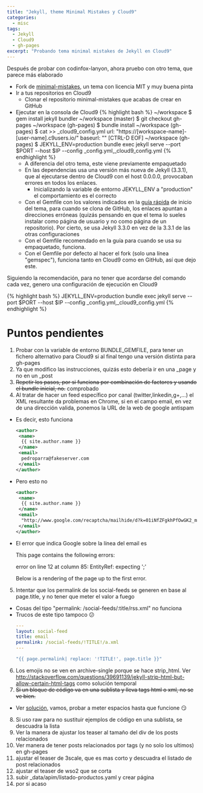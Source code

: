 ```yaml
---
title: "Jekyll, theme Minimal Mistakes y Cloud9"
categories:
  - misc
tags:
  - Jekyll
  - Cloud9
  - gh-pages
excerpt: "Probando tema minimal mistakes de Jekyll en Cloud9"
---
```


Después de probar con codinfox-lanyon, ahora pruebo con otro tema, que parece más elaborado

* Fork de [minimal-mistakes](https://github.com/mmistakes/minimal-mistakes), un tema con licencia MIT y muy buena pinta
* Ir a tus repositorios en Cloud9
  * Clonar el repositorio minimal-mistakes que acabas de crear en GitHub
* Ejecutar en la consola de Cloud9
{% highlight bash %}
~/workspace $ gem install jekyll bundler
~/workspace (master) $ git checkout gh-pages
~/workspace (gh-pages) $ bundle install
~/workspace (gh-pages) $ cat >> _cloud9_config.yml
url: "https://[workspace-name]-[user-name].c9users.io/"
baseurl: ""
[CTRL-D EOF]
~/workspace (gh-pages) $ JEKYLL_ENV=production bundle exec jekyll serve --port $PORT --host $IP --config _config.yml,_cloud9_config.yml 
{% endhighlight %}
  * A diferencia del otro tema, este viene previamente empaquetado
  * En las dependencias usa una versión más nueva de Jekyll (3.3.1), que al ejecutarse dentro de Cloud9 con el host 0.0.0.0, provocaban errores en todos los enlaces. 
    * Inicializando la variable de entorno JEKYLL_ENV a "production" el comportamiento es el correcto
  * Con el Gemfile con los valores indicados en la [guía rápida](https://mmistakes.github.io/minimal-mistakes/docs/quick-start-guide/) de inicio del tema, para cuando se clona de GitHub, los enlaces apuntan a direcciones erróneas (quizás pensando en que el tema lo sueles instalar como página de usuario y no como página de un repositorio). Por cierto, se usa Jekyll 3.3.0 en vez de la 3.3.1 de las otras configuraciones
  * Con el Gemfile recomendado en la guía para cuando se usa su empaquetado, funciona. 
  * Con el Gemfile por defecto al hacer el fork (solo una línea "gemspec"), funciona tanto en Cloud9 como en GitHub, así que dejo este.

Siguiendo la recomendación, para no tener que acordarse del comando cada vez, genero una configuración de ejecución en Cloud9

{% highlight bash %}
JEKYLL_ENV=production bundle exec jekyll serve --port $PORT --host $IP --config _config.yml,_cloud9_config.yml
{% endhighlight %}

# Puntos pendientes


1. Probar con la variable de entorno BUNDLE_GEMFILE, para tener un fichero alternativo para Cloud9 si al final tengo una versión distinta para gh-pages
2. Ya que modifico las instrucciones, quizás esto debería ir en una _page y no en un _post
3. ~~Repetir los pasos, por si funciona por combinación de factores y usando el bundle inicial, no.~~ comprobado
4. Al tratar de hacer un feed específico por canal (twitter,linkedin,g+,...) el XML resultante da problemas en Chrome, si en el campo email, en vez de una dirección valida, ponemos la URL de la web de google antispam
 * Es decir, esto funciona 
      ``` xml
      <author>
       <name>
        {{ site.author.name }}
       </name>
       <email>
        pedroparra@fakeserver.com
       </email>
      </author>
      ``` 
 * Pero esto no
      ``` xml
      <author>
       <name>
        {{ site.author.name }}
       </name>
       <email>
        "http://www.google.com/recaptcha/mailhide/d?k=01iNfZFgkhPfOwGK2_m0Xrug==&c=vrWlHe-RPOFhSGrpeXA8abLyI-FOT_u1Pf5-GJMM1eeUrrXAj_iHaxd3kxc9Zrjm"
       </email>
      </author>
      ```
  * El error que indica Google sobre la línea del email es
    <div class="notice--danger"> <p><bold>This page contains the following errors:</bold></p>  <p>error on line 12 at column 85: EntityRef: expecting ';'</p> <p><bold>Below is a rendering of the page up to the first error.</bold></p> </div>
5. Intentar que los permalink de los social-feeds se generen en base al page.title, y no tener que meter el valor a fuego
  * Cosas del tipo "permalink: /social-feeds/:title/rss.xml" no funciona
  * Trucos de este tipo tampoco :confused:
       ``` yaml
       ---
       layout: social-feed
       title: email
       permalink: /social-feeds/!TITLE!/a.xml
       ---
     
       "{{ page.permalink| replace: '!TITLE!', page.title }}"
       ```
6. Los emojis no se ven en archive-single porque se hace strip_html. Ver http://stackoverflow.com/questions/39691139/jekyll-strip-html-but-allow-certain-html-tags como solución temporal
7. ~~Si un bloque de código va en una sublista y lleva tags html o xml, no se ve bien.~~ 
  * Ver [solución](https://github.com/gettalong/kramdown/issues/123), vamos, probar a meter espacios hasta que funcione :smirk:
8. Si uso raw para no sustituir ejemplos de código en una sublista, se descuadra la lista
9. Ver la manera de ajustar los teaser al tamaño del div de los posts relacionados
10. Ver manera de tener posts relacionados por tags (y no solo los ultimos) en gh-pages
11. ajustar el teaser de 3scale, que es mas corto y descuadra el listado de post relacionados
12. ajustar el teaser de wso2 que se corta
14. subir _data/apim/listado-productos.yaml y crear página
15. por si acaso
